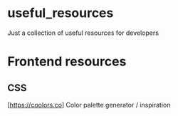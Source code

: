 # useful_resources
Just a collection of useful resources for developers

# Frontend resources

## CSS
[https://coolors.co]
Color palette generator / inspiration
